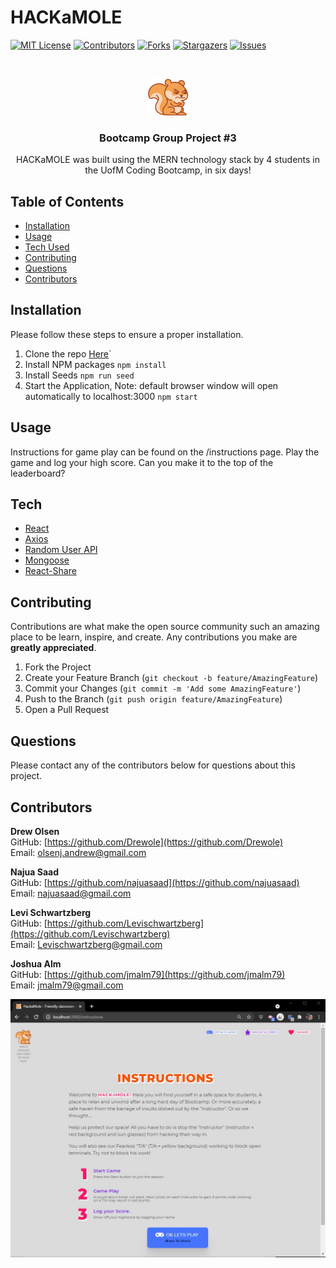# HACKaMOLE

[![MIT License][license-shield]][license-url]
[![Contributors][contributors-shield]][contributors-url]
[![Forks][forks-shield]][forks-url]
[![Stargazers][stars-shield]][stars-url]
[![Issues][issues-shield]][issues-url]

<br />
<p align="center">
  <a href="#">
    <img src="./client/src/images/logo.png" alt="Logo"/>
  </a>
</p>
<h3 align="center">Bootcamp Group Project #3</h3>
<p align="center">HACKaMOLE was built using the MERN technology stack by 4 students in the UofM Coding Bootcamp, in six days! </p>

## Table of Contents

- [Installation](#Installation)
- [Usage](#Usage)
- [Tech Used](#Tech)
- [Contributing](#Contributing)
- [Questions](#Questions)
- [Contributors](#Contributors)

## Installation

Please follow these steps to ensure a proper installation.

1. Clone the repo [Here](https://github.com/jmalm79/hack-a-mole.git)`
2. Install NPM packages `npm install`
3. Install Seeds `npm run seed`
4. Start the Application, Note: default browser window will open automatically to localhost:3000 `npm start`

## Usage

Instructions for game play can be found on the /instructions page. Play the game and log your high score. Can you make it to the top of the leaderboard?

## Tech

- [React](https://reactjs.org/)
- [Axios](https://www.npmjs.com/package/axios)
- [Random User API](https://randomuser.me/)
- [Mongoose](https://mongoosejs.com/)
- [React-Share](https://www.npmjs.com/package/react-share)

## Contributing

Contributions are what make the open source community such an amazing place to be learn, inspire, and create. Any contributions you make are **greatly appreciated**.

1. Fork the Project
2. Create your Feature Branch (`git checkout -b feature/AmazingFeature`)
3. Commit your Changes (`git commit -m 'Add some AmazingFeature'`)
4. Push to the Branch (`git push origin feature/AmazingFeature`)
5. Open a Pull Request

## Questions

Please contact any of the contributors below for questions about this project.

## Contributors

<strong>Drew Olsen</strong> <br />
GitHub: [https://github.com/Drewole](https://github.com/Drewole)<br />
Email: [olsenj.andrew@gmail.com](olsenj.andrew@gmail.com)

<strong>Najua Saad</strong> <br />
GitHub: [https://github.com/najuasaad](https://github.com/najuasaad)<br />
Email: [najuasaad@gmail.com](najuasaad@gmail.com)

<strong>Levi Schwartzberg</strong> <br />
GitHub: [https://github.com/Levischwartzberg](https://github.com/Levischwartzberg)<br />
Email: [Levischwartzberg@gmail.com](Levischwartzberg@gmail.com)

<strong>Joshua Alm</strong> <br />
GitHub: [https://github.com/jmalm79](https://github.com/jmalm79)<br />
Email: [jmalm79@gmail.com](jmalm79@gmail.com)

<a href="#">
    <img src="./client/src/images/instructions.jpg" alt="screenshot"/>
  </a>

[license-shield]: https://img.shields.io/badge/License-MIT-yellow.svg
[license-url]: https://github.com/jmalm79/hack-a-mole/blob/master/LICENSE.txt
[contributors-shield]: https://img.shields.io/github/contributors/jmalm79/hack-a-mole.svg?style=for-the-badge
[contributors-url]: https://github.com/jmalm79/hack-a-mole/graphs/contributors
[forks-shield]: https://img.shields.io/github/forks/jmalm79/hack-a-mole.svg?style=for-the-badge
[forks-url]: https://github.com/jmalm79/hack-a-mole/network/members
[stars-shield]: https://img.shields.io/github/stars/jmalm79/hack-a-mole.svg?style=for-the-badge
[stars-url]: https://github.com/jmalm79/hack-a-mole/stargazers
[issues-shield]: https://img.shields.io/github/issues/jmalm79/hack-a-mole.svg?style=for-the-badge
[issues-url]: https://github.com/jmalm79/hack-a-mole/issues
